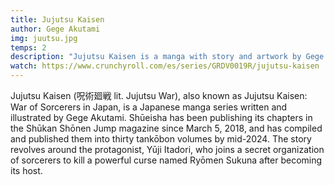 ```yaml
---
title: Jujutsu Kaisen
author: Gege Akutami
img: juutsu.jpg
temps: 2
description: "Jujutsu Kaisen is a manga with story and artwork by Gege Akutami, published in Weekly Shonen Jump."
watch: https://www.crunchyroll.com/es/series/GRDV0019R/jujutsu-kaisen
---
```

Jujutsu Kaisen (呪術廻戦 lit. Jujutsu War), also known as Jujutsu Kaisen: War of Sorcerers in Japan, is a Japanese manga series written and illustrated by Gege Akutami. Shūeisha has been publishing its chapters in the Shūkan Shōnen Jump magazine since March 5, 2018, and has compiled and published them into thirty tankōbon volumes by mid-2024. The story revolves around the protagonist, Yūji Itadori, who joins a secret organization of sorcerers to kill a powerful curse named Ryōmen Sukuna after becoming its host.
